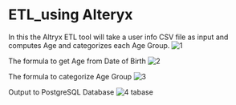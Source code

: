 # ETL_using Alteryx

In this the Altryx ETL tool will take a user info CSV file as input and computes Age and categorizes each Age Group.
![1](https://user-images.githubusercontent.com/88301987/227077922-51c6368b-c12d-4070-9bfe-e7abb931b5d5.png)

The formula to get Age from Date of Birth
![2](https://user-images.githubusercontent.com/88301987/228865325-61099932-ece6-4958-9251-f9f3bf6194cc.png)


The formula to categorize Age Group
![3](https://user-images.githubusercontent.com/88301987/228865350-b166d360-1f38-41fb-938e-17e10e47f962.png)


Output to PostgreSQL Database
![4](https://user-images.githubusercontent.com/88301987/228865373-75e8141e-a36e-4833-b69c-4418d1a89ad3.png)
tabase
